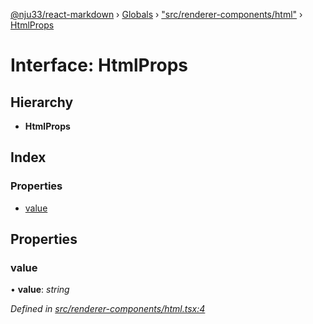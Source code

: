 [@nju33/react-markdown](../README.md) › [Globals](../globals.md) › ["src/renderer-components/html"](../modules/_src_renderer_components_html_.md) › [HtmlProps](_src_renderer_components_html_.htmlprops.md)

# Interface: HtmlProps

## Hierarchy

* **HtmlProps**

## Index

### Properties

* [value](_src_renderer_components_html_.htmlprops.md#value)

## Properties

###  value

• **value**: *string*

*Defined in [src/renderer-components/html.tsx:4](https://github.com/nju33/react-markdown/blob/52ced5e/src/renderer-components/html.tsx#L4)*
